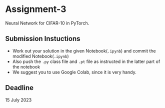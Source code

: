 # Assignment-3
Neural Network for CIFAR-10 in PyTorch.

## Submission Instuctions

* Work out your solution in the given Notebook(```.ipynb```) and commit the modified Notebook(```.ipynb```)
* Also push the ```.py``` class file and ```.pt``` file as instructed in the latter part of the notebook
* We suggest you to use Google Colab, since it is very handy.

## Deadline
15 July 2023

